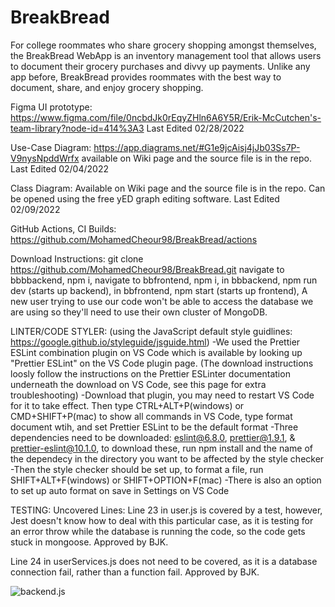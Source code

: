 # BreakBread
For college roommates who share grocery shopping amongst themselves, the BreakBread WebApp is an inventory management tool that allows users to document their grocery purchases and divvy up payments. 
Unlike any app before, BreakBread provides roommates with the best way to document, share, and enjoy grocery shopping.

Figma UI prototype:
https://www.figma.com/file/0ncbdJk0rEqyZHln6A6Y5R/Erik-McCutchen's-team-library?node-id=414%3A3
Last Edited 02/28/2022

Use-Case Diagram:
https://app.diagrams.net/#G1e9jcAisj4jJb03Ss7P-V9nysNpddWrfx available on Wiki page and the source file is in the repo.
Last Edited 02/04/2022

Class Diagram:
Available on Wiki page and the source file is in the repo. Can be opened using the free yED graph editing software.
Last Edited 02/09/2022

GitHub Actions, CI Builds:
https://github.com/MohamedCheour98/BreakBread/actions

Download Instructions:
git clone https://github.com/MohamedCheour98/BreakBread.git
navigate to bbbbackend,
npm i,
navigate to bbfrontend,
npm i,
in bbbackend,
npm run dev (starts up backend),
in bbfrontend,
npm start (starts up frontend),
A new user trying to use our code won't be able to access the database we are using so they'll need to use their own cluster of MongoDB.

LINTER/CODE STYLER:
(using the JavaScript default style guidlines: https://google.github.io/styleguide/jsguide.html)
-We used the Prettier ESLint combination plugin on VS Code which is available by looking up "Prettier ESLint" on the VS Code plugin page.
(The download instructions loosly follow the instructions on the Prettier ESLinter documentation underneath the download on VS Code, see this page for extra troubleshooting)
-Download that plugin, you may need to restart VS Code for it to take effect. Then type CTRL+ALT+P(windows) or CMD+SHIFT+P(mac) to show all commands in VS Code, type format document wtih, and set Prettier ESLint to be the default format
-Three dependencies need to be downloaded: eslint@6.8.0, prettier@1.9.1, & prettier-eslint@10.1.0, to download these, run npm install and the name of the dependecy in the directory you want to be affected by the style checker
-Then the style checker should be set up, to format a file, run SHIFT+ALT+F(windows) or SHIFT+OPTION+F(mac)
-There is also an option to set up auto format on save in Settings on VS Code

TESTING:
Uncovered Lines:
Line 23 in user.js is covered by a test, however, Jest doesn't know how to deal with this particular case, as it is testing for an error throw while the database is running the code, so the code gets stuck in mongoose. Approved by BJK.

Line 24 in userServices.js does not need to be covered, as it is a database connection fail, rather than a function fail. Approved by BJK.

![backend.js](https://github.com/MohamedCheour98/BreakBread/actions/workflows/backend.js.yml/badge.svg)
